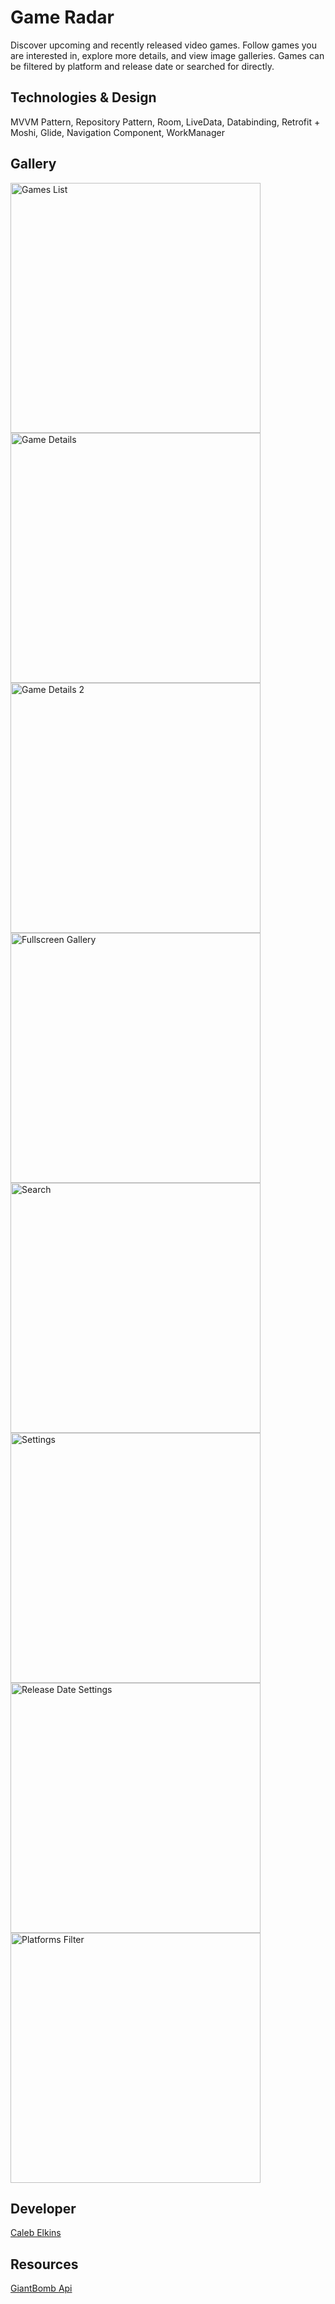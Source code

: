 # Game Radar
Discover upcoming and recently released video games. Follow games you are interested in, explore more details, and view image galleries. Games can be filtered by platform and release date or searched for directly.

## Technologies & Design
MVVM Pattern, 
Repository Pattern, 
Room, 
LiveData, 
Databinding, 
Retrofit + Moshi, 
Glide, 
Navigation Component, 
WorkManager

## Gallery
<div>
  <img src="https://github.com/CalebElkinsDev/promo_media/blob/main/GameRadar/Images/games_list.png" alt="Games List" width="400"/>
  <img src="https://github.com/CalebElkinsDev/promo_media/blob/main/GameRadar/Images/game_details.png" alt="Game Details" width="400"/>
</div>
<div>
  <img src="https://github.com/CalebElkinsDev/promo_media/blob/main/GameRadar/Images/game_details_2.png" alt="Game Details 2" width="400"/>
  <img src="https://github.com/CalebElkinsDev/promo_media/blob/main/GameRadar/Images/gallery_fullscreen.png" alt="Fullscreen Gallery" width="400"/>
 </div>
<div>
  <img src="https://github.com/CalebElkinsDev/promo_media/blob/main/GameRadar/Images/search.png" alt="Search" width="400"/>
  <img src="https://github.com/CalebElkinsDev/promo_media/blob/main/GameRadar/Images/settings.png" alt="Settings" width="400"/>
</div>
<div>
  <img src="https://github.com/CalebElkinsDev/promo_media/blob/main/GameRadar/Images/settings_release.png" alt="Release Date Settings" width="400"/>
  <img src="https://github.com/CalebElkinsDev/promo_media/blob/main/GameRadar/Images/settings_platforms.png" alt="Platforms Filter" width="400"/>
 </div>
 
## Developer
[Caleb Elkins](https://github.com/CalebElkinsDev)

## Resources
[GiantBomb Api](https://www.giantbomb.com/api/)
